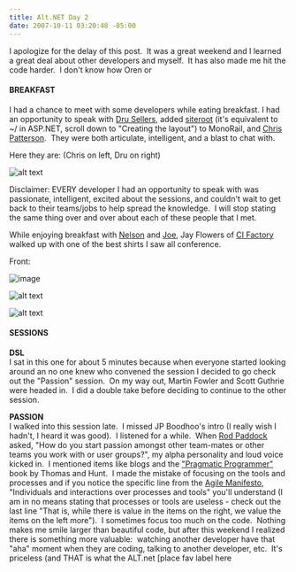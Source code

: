 ```yaml
---
title: Alt.NET Day 2
date: 2007-10-11 03:20:48 -05:00
---
```


I apologize for the delay of this post.  It was a great weekend and I learned a great deal about other developers and myself.  It has also made me hit the code harder.  I don't know how Oren or

#### BREAKFAST

I had a chance to meet with some developers while eating breakfast. I had an opportunity to speak with [Dru Sellers](http://www.drusellers.com), added [siteroot](http://www.castleproject.org/MonoRail/gettingstarted/firstcontroller.html) (it's equivalent to ~/ in ASP.NET, scroll down to "Creating the layout") to MonoRail, and [Chris Patterson](http://blog.phatboyg.com/).  They were both articulate, intelligent, and a blast to chat with.

Here they are: (Chris on left, Dru on right)

![alt text](http://blog.phatboyg.com/wp-content/uploads/2007/10/chrisanddru.jpg)

Disclaimer: EVERY developer I had an opportunity to speak with was passionate, intelligent, excited about the sessions, and couldn't wait to get back to their teams/jobs to help spread the knowledge.  I will stop stating the same thing over and over about each of these people that I met.

While enjoying breakfast with [Nelson](http://codemonkey.nmonta.com/) and [Joe](http://blog.agilejoe.com), Jay Flowers of [CI Factory](http://www.cifactory.org/joomla/) walked up with one of the best shirts I saw all conference.

Front:

![image](jasonmeridth/files/2011/03Alt.NETDay2_13823/image_thumb.png)

![alt text](http://farm3.static.flickr.com/2039/1510758870_8f722de98a.jpg?v=0)

![alt text](http://farm3.static.flickr.com/2125/1512974504_33fa01ec3f.jpg?v=0)

#### SESSIONS

**DSL**  
I sat in this one for about 5 minutes because when everyone started looking around an no one knew who convened the session I decided to go check out the "Passion" session.  On my way out, Martin Fowler and Scott Guthrie were headed in.  I did a double take before deciding to continue to the other session.

**PASSION**  
I walked into this session late.  I missed JP Boodhoo's intro (I really wish I hadn't, I heard it was good).  I listened for a while.  When [Rod Paddock](http://blog.dashpoint.com/) asked, "How do you start passion amongst other team-mates or other teams you work with or user groups?", my alpha personality and loud voice kicked in.  I mentioned items like blogs and the ["Pragmatic Programmer"](http://www.pragprog.com/the-pragmatic-programmer) book by Thomas and Hunt.  I made the mistake of focusing on the tools and processes and if you notice the specific line from the [Agile Manifesto](http://agilemanifesto.org/), "Individuals and interactions over processes and tools" you'll understand (I am in no means stating that processes or tools are useless - check out the last line "That is, while there is value in the items on the right, we value the items on the left more").  I sometimes focus too much on the code.  Nothing makes me smile larger than beautiful code, but after this weekend I realized there is something more valuable:  watching another developer have that "aha" moment when they are coding, talking to another developer, etc.  It's priceless (and THAT is what the ALT.net [place fav label here
